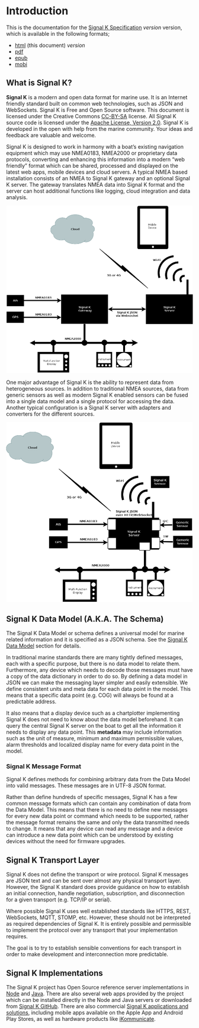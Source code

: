 # Introduction

This is the documentation for the [Signal K Specification](https://github.com/signalk/specification) _version_
version, which is available in the following formats;

* [html](http://signalk.org/specification/_version_/) (this document) _version_
* [pdf](http://signalk.org/specification/_version_/signalk.pdf)
* [epub](http://signalk.org/specification/_version_/signalk.epub)
* [mobi](http://signalk.org/specification/_version_/signalk.mobi)

## What is Signal K?

**Signal K** is a modern and open data format for marine use. It is an Internet friendly standard built on common web
technologies, such as JSON and WebSockets. Signal K is Free and Open Source software. This document is licensed under
the Creative Commons [CC-BY-SA](https://creativecommons.org/licenses/by-sa/4.0/) license. All Signal K source code is
licensed under the [Apache License, Version 2.0](https://www.apache.org/licenses/LICENSE-2.0). Signal K is developed in
the open with help from the marine community. Your ideas and feedback are valuable and welcome.

Signal K is designed to work in harmony with a boat’s existing navigation equipment which may use NMEA0183, NMEA2000 or
proprietary data protocols, converting and enhancing this information into a modern “web friendly” format which can be
shared, processed and displayed on the latest web apps, mobile devices and cloud servers. A typical NMEA based
installation consists of an NMEA to Signal K gateway and an optional Signal K server. The gateway translates NMEA data
into Signal K format and the server can host additional functions like logging, cloud integration and data analysis.

![Gateway and Server setup](gateway_and_server.png)

One major advantage of Signal K is the ability to represent data from heterogeneous sources. In addition to traditional
NMEA sources, data from generic sensors as well as modern Signal K enabled sensors can be fused into a single data
model and a single protocol for accessing the data. Another typical configuration is a Signal K server with adapters
and converters for the different sources.

![Server only setup](server_only.png)

## Signal K Data Model (A.K.A. The Schema)

The Signal K Data Model or schema defines a universal model for marine related information and it is specified as a
JSON schema. See the [Signal K Data Model](data_model.md) section for details.

In traditional marine standards there are many tightly defined messages, each with a specific purpose, but there is no
data model to relate them. Furthermore, any device which needs to decode those messages must have a copy of the data
dictionary in order to do so. By defining a data model in JSON we can make the messaging layer simpler and easily
extensible. We define consistent units and meta data for each data point in the model. This means that a specific data
point (e.g. COG) will always be found at a predictable address.

It also means that a display device such as a chartplotter implementing Signal K does not need to know about the data
model beforehand. It can query the central Signal K server on the boat to get all the information it needs to display
any data point. This **metadata** may include information such as the unit of measure, minimum and maximum permissible
values, alarm thresholds and localized display name for every data point in the model.

### Signal K Message Format

Signal K defines methods for combining arbitrary data from the Data Model into valid messages. These messages are in
UTF-8 JSON format.

Rather than define hundreds of specific messages, Signal K has a few common message formats which can contain any
combination of data from the Data Model. This means that there is no need to define new messages for every new data
point or command which needs to be supported, rather the message format remains the same and only the data transmitted
needs to change. It means that any device can read any message and a device can introduce a new data point which can be
understood by existing devices without the need for firmware upgrades.

## Signal K Transport Layer

Signal K does not define the transport or wire protocol. Signal K messages are JSON text and can be sent over almost
any physical transport layer. However, the Signal K standard does provide guidance on how to establish an initial
connection, handle negotiation, subscription, and disconnection for a given transport (e.g. TCP/IP or serial).

Where possible Signal K uses well established standards like HTTPS, REST, WebSockets, MQTT, STOMP, etc. However, these
should not be interpreted as required dependencies of Signal K. It is entirely possible and permissible to implement
the protocol over any transport that your implementation requires.

The goal is to try to establish sensible conventions for each transport in order to make development and
interconnection more predictable.

## Signal K Implementations

The Signal K project has Open Source reference server implementations in
[Node](https://github.com/SignalK/signalk-server-node) and [Java](https://github.com/SignalK/signalk-server-java).
There are also several web apps provided by the project which can be installed directly in the Node and Java servers or
downloaded from [Signal K GitHub](https://github.com/SignalK). There are also commercial
[Signal K applications and solutions](http://signalk.org/applications_solutions.html), including mobile apps available
on the Apple App and Android Play Stores, as well as hardware products like [iKommunicate](http://ikommunicate.com/).
